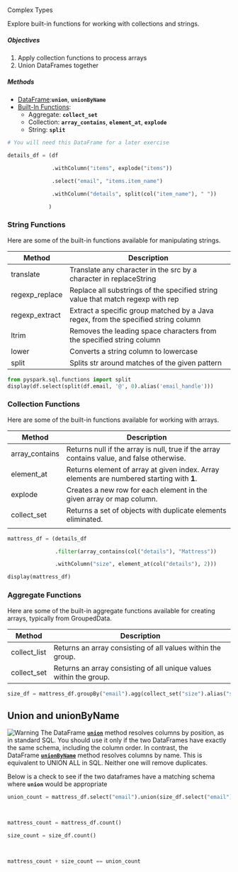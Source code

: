 #   
Complex Types

Explore built-in functions for working with collections and strings.

##### Objectives

1. Apply collection functions to process arrays
2. Union DataFrames together

##### Methods

- [DataFrame](https://spark.apache.org/docs/latest/api/python/reference/pyspark.sql/dataframe.html):**`union`**, **`unionByName`**
- [Built-In Functions](https://spark.apache.org/docs/latest/api/python/reference/pyspark.sql/functions.html):
    - Aggregate: **`collect_set`**
    - Collection: **`array_contains`**, **`element_at`**, **`explode`**
    - String: **`split`**

```python
# You will need this DataFrame for a later exercise

details_df = (df

              .withColumn("items", explode("items"))

              .select("email", "items.item_name")

              .withColumn("details", split(col("item_name"), " "))

             )
```

### String Functions

Here are some of the built-in functions available for manipulating strings.

|Method|Description|
|---|---|
|translate|Translate any character in the src by a character in replaceString|
|regexp_replace|Replace all substrings of the specified string value that match regexp with rep|
|regexp_extract|Extract a specific group matched by a Java regex, from the specified string column|
|ltrim|Removes the leading space characters from the specified string column|
|lower|Converts a string column to lowercase|
|split|Splits str around matches of the given pattern|
```python
from pyspark.sql.functions import split
display(df.select(split(df.email, '@', 0).alias('email_handle')))
```

### Collection Functions

Here are some of the built-in functions available for working with arrays.

| Method         | Description                                                                               |
| -------------- | ----------------------------------------------------------------------------------------- |
| array_contains | Returns null if the array is null, true if the array contains value, and false otherwise. |
| element_at     | Returns element of array at given index. Array elements are numbered starting with **1**. |
| explode        | Creates a new row for each element in the given array or map column.                      |
| collect_set    | Returns a set of objects with duplicate elements eliminated.                              |
|                |                                                                                           |
```python
mattress_df = (details_df

               .filter(array_contains(col("details"), "Mattress"))

               .withColumn("size", element_at(col("details"), 2)))

display(mattress_df)
```

### Aggregate Functions

Here are some of the built-in aggregate functions available for creating arrays, typically from GroupedData.

|Method|Description|
|---|---|
|collect_list|Returns an array consisting of all values within the group.|
|collect_set|Returns an array consisting of all unique values within the group.|
```python
size_df = mattress_df.groupBy("email").agg(collect_set("size").alias("size options"))
```

## Union and unionByName

![Warning](https://files.training.databricks.com/images/icon_warn_32.png) The DataFrame [**`union`**](https://spark.apache.org/docs/latest/api/python/reference/api/pyspark.sql.DataFrame.union.html) method resolves columns by position, as in standard SQL. You should use it only if the two DataFrames have exactly the same schema, including the column order. In contrast, the DataFrame [**`unionByName`**](https://spark.apache.org/docs/latest/api/python/reference/api/pyspark.sql.DataFrame.unionByName.html) method resolves columns by name. This is equivalent to UNION ALL in SQL. Neither one will remove duplicates.

Below is a check to see if the two dataframes have a matching schema where **`union`** would be appropriate

```python
union_count = mattress_df.select("email").union(size_df.select("email")).count()

  

mattress_count = mattress_df.count()

size_count = size_df.count()

  

mattress_count + size_count == union_count
```